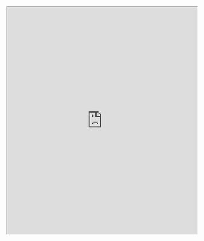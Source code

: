 
<iframe src="https://anastuart.github.io/anastuart.github.io/ThesisFinalIdentifiedAnaStuart.pdf" 
        width="100%" 
        height="600px">
    Your browser does not support iframes. 
</iframe>

